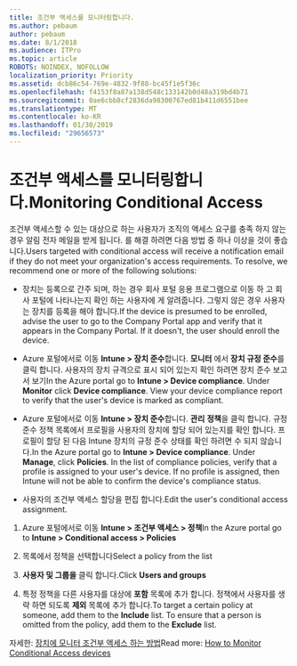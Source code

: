 ```yaml
---
title: 조건부 액세스를 모니터링합니다.
ms.author: pebaum
author: pebaum
ms.date: 8/1/2018
ms.audience: ITPro
ms.topic: article
ROBOTS: NOINDEX, NOFOLLOW
localization_priority: Priority
ms.assetid: dcb86c54-769e-4832-9f88-bc45f1e5f36c
ms.openlocfilehash: f4153f8a87a138d548c133142b0d48a319bd4b71
ms.sourcegitcommit: 0ae6cbb8cf2836da98300767ed81b411d6551bee
ms.translationtype: MT
ms.contentlocale: ko-KR
ms.lasthandoff: 01/30/2019
ms.locfileid: "29656573"
---
```

# <a name="monitoring-conditional-access"></a><span data-ttu-id="f5dbe-102">조건부 액세스를 모니터링합니다.</span><span class="sxs-lookup"><span data-stu-id="f5dbe-102">Monitoring Conditional Access</span></span>

<span data-ttu-id="f5dbe-p101">조건부 액세스할 수 있는 대상으로 하는 사용자가 조직의 액세스 요구를 충족 하지 않는 경우 알림 전자 메일을 받게 됩니다. 를 해결 하려면 다음 방법 중 하나 이상을 것이 좋습니다.</span><span class="sxs-lookup"><span data-stu-id="f5dbe-p101">Users targeted with conditional access will receive a notification email if they do not meet your organization's access requirements. To resolve, we recommend one or more of the following solutions:</span></span>
  
- <span data-ttu-id="f5dbe-p102">장치는 등록으로 간주 되며, 하는 경우 회사 포털 응용 프로그램으로 이동 하 고 회사 포털에 나타나는지 확인 하는 사용자에 게 알려줍니다. 그렇지 않은 경우 사용자는 장치를 등록을 해야 합니다.</span><span class="sxs-lookup"><span data-stu-id="f5dbe-p102">If the device is presumed to be enrolled, advise the user to go to the Company Portal app and verify that it appears in the Company Portal. If it doesn't, the user should enroll the device.</span></span>
    
- <span data-ttu-id="f5dbe-p103">Azure 포털에서로 이동 **Intune \> 장치 준수**합니다. **모니터** 에서 **장치 규정 준수**를 클릭 합니다. 사용자의 장치 규격으로 표시 되어 있는지 확인 하려면 장치 준수 보고서 보기</span><span class="sxs-lookup"><span data-stu-id="f5dbe-p103">In the Azure portal go to **Intune \> Device compliance**. Under **Monitor** click **Device compliance**. View your device compliance report to verify that the user's device is marked as compliant.</span></span> 
    
- <span data-ttu-id="f5dbe-p104">Azure 포털에서로 이동 **Intune \> 장치 준수**합니다. **관리** **정책**을 클릭 합니다. 규정 준수 정책 목록에서 프로필을 사용자의 장치에 할당 되어 있는지를 확인 합니다. 프로필이 할당 된 다음 Intune 장치의 규정 준수 상태를 확인 하려면 수 되지 않습니다.</span><span class="sxs-lookup"><span data-stu-id="f5dbe-p104">In the Azure portal go to **Intune \> Device compliance**. Under **Manage**, click **Policies**. In the list of compliance policies, verify that a profile is assigned to your user's device. If no profile is assigned, then Intune will not be able to confirm the device's compliance status.</span></span> 
    
- <span data-ttu-id="f5dbe-114">사용자의 조건부 액세스 할당을 편집 합니다.</span><span class="sxs-lookup"><span data-stu-id="f5dbe-114">Edit the user's conditional access assignment.</span></span>
    
1. <span data-ttu-id="f5dbe-115">Azure 포털에서로 이동 **Intune \> 조건부 액세스 \> 정책**</span><span class="sxs-lookup"><span data-stu-id="f5dbe-115">In the Azure portal go to **Intune \> Conditional access \> Policies**</span></span>
    
2. <span data-ttu-id="f5dbe-116">목록에서 정책을 선택합니다</span><span class="sxs-lookup"><span data-stu-id="f5dbe-116">Select a policy from the list</span></span>
    
3. <span data-ttu-id="f5dbe-117">**사용자 및 그룹을** 클릭 합니다.</span><span class="sxs-lookup"><span data-stu-id="f5dbe-117">Click **Users and groups**</span></span>
    
4. <span data-ttu-id="f5dbe-p105">특정 정책을 다른 사용자를 대상에 **포함** 목록에 추가 합니다. 정책에서 사용자를 생략 하면 되도록 **제외** 목록에 추가 합니다.</span><span class="sxs-lookup"><span data-stu-id="f5dbe-p105">To target a certain policy at someone, add them to the **Include** list. To ensure that a person is omitted from the policy, add them to the **Exclude** list.</span></span> 
    
<span data-ttu-id="f5dbe-120">자세한: [장치에 모니터 조건부 액세스 하는 방법](https://docs.microsoft.com/intune/conditional-access-exchange-monitor)</span><span class="sxs-lookup"><span data-stu-id="f5dbe-120">Read more: [How to Monitor Conditional Access devices](https://docs.microsoft.com/intune/conditional-access-exchange-monitor)</span></span>
  

